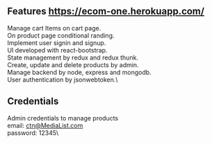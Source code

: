 
## Features https://ecom-one.herokuapp.com/

Manage cart Items on cart page.\
On product page conditional randing.\
Implement  user signin and signup.\
UI developed with react-bootstrap.\
State management by redux and redux thunk.\
Create, update and delete products by admin.\
Manage backend by node, express and mongodb.\
User authentication by jsonwebtoken.\

 
## Credentials

Admin credentials to manage products\
email: ctn@MediaList.com\
password: 12345\

